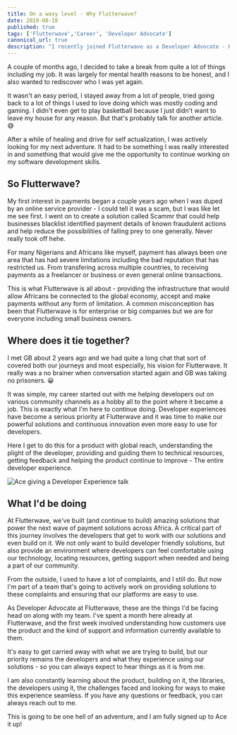 ```yaml
---
title: On a wavy level - Why Flutterwave?
date: 2019-08-18
published: true
tags: ['Flutterwave','Career', 'Developer Advocate']
canonical_url: true
description: "I recently joined Flutterwave as a Developer Advocate - Here's a little bit about the journey, what it means and what's in store."
---
```


A couple of months ago, I decided to take a break from quite a lot of things including my job. It was largely for mental health reasons to be honest, and I also wanted to rediscover who I was yet again.

It wasn't an easy period, I stayed away from a lot of people, tried going back to a lot of things I used to love doing which was mostly coding and gaming. I didn't even get to play basketball because I just didn't want to leave my house for any reason. But that's probably talk for another article. 😅

After a while of healing and drive for self actualization, I was actively looking for my next adventure. It had to be something I was really interested in and something that would give me the opportunity to continue working on my software development skills.

## So Flutterwave?

My first interest in payments began a couple years ago when I was duped by an online service provider - I could tell it was a scam, but I was like let me see first. I went on to create a solution called Scammr that could help businesses blacklist identified payment details of known fraudulent actions and help reduce the possibilities of falling prey to one generally. Never really took off hehe.

For many Nigerians and Africans like myself, payment has always been one area that has had severe limitations including the bad reputation that has restricted us. From transfering across multiple countries, to receiving payments as a freelancer or business or even general online transactions.

This is what Flutterwave is all about - providing the infrastructure that would allow Africans be connected to the global economy, accept and make payments without any form of limitation. A common misconception has been that Flutterwave is for enterprise or big companies but we are for everyone including small business owners.

## Where does it tie together?

I met GB about 2 years ago and we had quite a long chat that sort of covered both our journeys and most especially, his vision for Flutterwave. It really was a no brainer when conversation started again and GB was taking no prisoners. 😀

It was simple, my career started out with me helping developers out on various community channels as a hobby all to the point where it became a job. This is exactly what I'm here to continue doing. Developer experiences have become a serious priority at Flutterwave and it was time to make our powerful solutions and continuous innovation even more easy to use for developers.

Here I get to do this for a product with global reach, understanding the plight of the developer, providing and guiding them to technical resources, getting feedback and helping the product continue to improve - The entire developer experience.



![Ace giving a Developer Experience talk](https://res.cloudinary.com/acekyd/image/upload/c_scale,w_700/v1566165615/FW_nmycl9.jpg)

## What I'd be doing

At Flutterwave, we've built (and continue to build) amazing solutions that power the next wave of payment solutions across Africa. A critical part of this journey involves the developers that get to work with our solutions and even build on it. We not only want to build developer friendly solutions, but also provide an environment where developers can feel comfortable using our technology, locating resources, getting support when needed and being a part of our community.

From the outside, I used to have a lot of complaints, and I still do. But now I'm part of a team that's going to actively work on providing solutions to these complaints and ensuring that our platforms are easy to use.

As Developer Advocate at Flutterwave, these are the things I'd be facing head on along with my team. I've spent a month here already at Flutterwave, and the first week involved understanding how customers use the product and the kind of support and information currently available to them.

It's easy to get carried away with what we are trying to build, but our priority remains the developers and what they experience using our solutions - so you can always expect to hear things as it is from me.

I am also constantly learning about the product, building on it, the libraries, the developers using it, the challenges faced and looking for ways to make this experience seamless. If you have any questions or feedback, you can always reach out to me.

This is going to be one hell of an adventure, and I am fully signed up to Ace it up!
